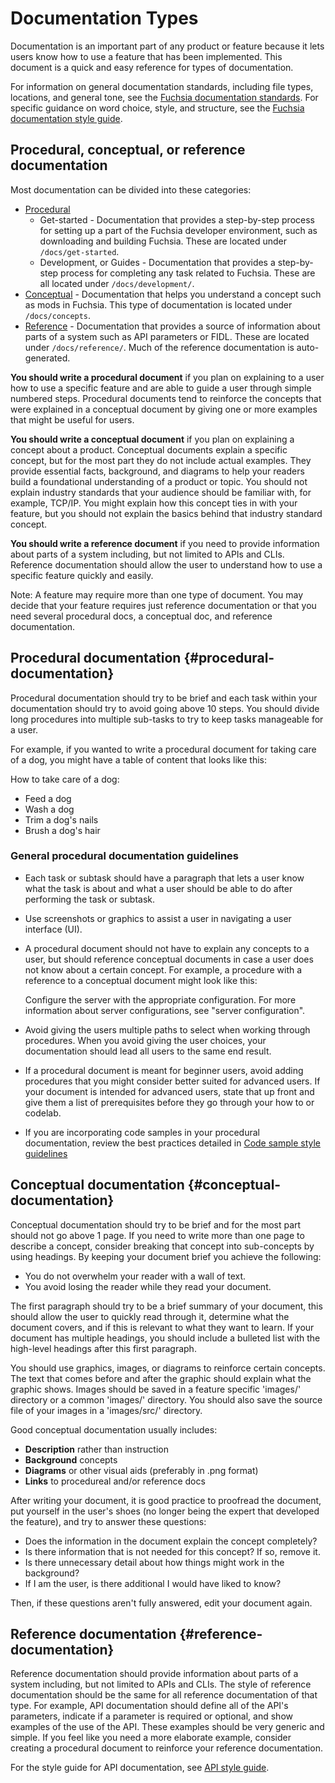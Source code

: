 # Documentation Types

Documentation is an important part of any product or feature because it lets users know how to
use a feature that has been implemented. This document is a quick and easy
reference for types of documentation.

For information on general documentation standards, including file types, locations, and general
tone, see the [Fuchsia documentation standards][doc-standard].
For specific guidance on word choice, style, and structure, see the
[Fuchsia documentation style guide][style-guide].

## Procedural, conceptual, or reference documentation

Most documentation can be divided into these categories:

- [Procedural](#procedural-documentation)
    - Get-started - Documentation that provides a step-by-step process for setting up a part of
      the Fuchsia developer environment, such as downloading and building Fuchsia. These are located
      under `/docs/get-started`.
    - Development, or Guides - Documentation that provides a step-by-step process for completing
      any task related to Fuchsia. These are all located under `/docs/development/`.
- [Conceptual](#conceptual-documentation) - Documentation that helps you understand a concept such
  as mods in Fuchsia. This type of documentation is located under `/docs/concepts`.
- [Reference](#reference-documentation) - Documentation that provides a source of information about
  parts of a system such as API parameters or FIDL. These are located under `/docs/reference/`. Much
  of the reference documentation is auto-generated.

**You should write a procedural document** if you plan on explaining to a user how to use a specific
feature and are able to guide a user through simple numbered steps. Procedural documents tend to
reinforce the concepts that were explained in a conceptual document by giving one or more
examples that might be useful for users.

**You should write a conceptual document** if you plan on explaining a concept about a product.
Conceptual documents explain a specific concept, but for the most part they do not include actual
examples. They provide essential facts, background, and diagrams to help your readers build a
foundational understanding of a product or topic. You should not explain industry standards that
your audience should be familiar with, for example, TCP/IP. You might explain how this concept ties
in with your feature, but you should not explain the basics behind that industry standard concept.

**You should write a reference document** if you need to provide information about parts of a system
including, but not limited to APIs and CLIs. Reference documentation should allow the user to
understand how to use a specific feature quickly and easily.


Note: A feature may require more than one type of document. You may decide that your feature
requires just reference documentation or that you need several procedural docs, a conceptual doc,
and reference documentation.


## Procedural documentation {#procedural-documentation}

Procedural documentation should try to be brief and each task within your documentation should try
to avoid going above 10 steps. You should divide long procedures into multiple sub-tasks to try to keep tasks
manageable for a user.

For example, if you wanted to write a procedural document for taking care of
a dog, you might have a table of content that looks like this:

How to take care of a dog:

- Feed a dog
- Wash a dog
- Trim a dog's nails
- Brush a dog's hair


### General procedural documentation guidelines

- Each task or subtask should have a paragraph that lets a user know what the task is about and
  what a user should be able to do after performing the task or subtask.
- Use screenshots or graphics to assist a user in navigating a user interface (UI).
- A procedural document should not have to explain any concepts to a user, but should reference
  conceptual documents in case a user does not know about a certain concept. For example, a
  procedure with a reference to a conceptual document might look like this:

   Configure the server with the appropriate configuration. For more information about server
   configurations, see "server configuration".

- Avoid giving the users multiple paths to select when working through procedures. When you avoid
  giving the user choices, your documentation should lead all users to the same end result.
- If a procedural document is meant for beginner users, avoid adding procedures that you might
  consider better suited for advanced users. If your document is intended for advanced users, state
  that up front and give them a list of prerequisites before they go through your how to or codelab.
- If you are incorporating code samples in your procedural documentation,
  review the best practices detailed in [Code sample style guidelines][code-sample-style-guide]

## Conceptual documentation {#conceptual-documentation}

Conceptual documentation should try to be brief and for the most part should not go above 1 page.
If you need to write more than one page to describe a concept, consider breaking that concept into
sub-concepts by using headings. By keeping your document brief you achieve the following:

- You do not overwhelm your reader with a wall of text.
- You avoid losing the reader while they read your document.

The first paragraph should try to be a brief summary of your document, this should allow the user to
quickly read through it, determine what the document covers, and if this is relevant to what they
want to learn. If your document has multiple headings, you should include a bulleted list with the
high-level headings after this first paragraph.

You should use graphics, images, or diagrams to reinforce certain concepts. The text that comes
before and after the graphic should explain what the graphic shows. Images should be saved in
a feature specific 'images/' directory or a common 'images/' directory. You should also save
the source file of your images in a 'images/src/' directory.

Good conceptual documentation usually includes:

- **Description** rather than instruction
- **Background** concepts
- **Diagrams** or other visual aids (preferably in .png format)
- **Links** to procedureal and/or reference docs

After writing your document, it is good practice to proofread the document, put yourself in the
user's shoes (no longer being the expert that developed the feature), and try to answer these
questions:

- Does the information in the document explain the concept completely?
- Is there information that is not needed for this concept? If so, remove it.
- Is there unnecessary detail about how things might work in the background?
- If I am the user, is there additional I would have liked to know?

Then, if these questions aren't fully answered, edit your document again.

## Reference documentation {#reference-documentation}

Reference documentation should provide information about parts of a system including, but not
limited to APIs and CLIs. The style of reference documentation should be the same for all reference
documentation of that type. For example, API documentation should define all of the API's parameters,
indicate if a parameter is required or optional, and show examples of the use of the API. These
examples should be very generic and simple. If you feel like you need a more elaborate example,
consider creating a procedural document to reinforce your reference documentation.

For the style guide for API documentation, see
[API style guide][api-style].


<!-- Reference links -->

[doc-standard]: /docs/contribute/docs/documentation-standards.md
[style-guide]: /docs/contribute/docs/documentation-style-guide.md
[code-sample-style-guide]: /docs/contribute/docs/code-sample-style-guide.md
[api-style]: /docs/concepts/api/documentation.md
